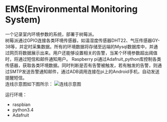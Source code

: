 # EMS(Environmental Monitoring System)
一个记录室内环境参数的系统，部署于树莓派。  
树莓派通过GPIO连接各类环境传感器，如温湿度传感器DHT22、气压传感器GY-38等，并定时采集数据。所有的环境数据将存储至远端的Mysql数据库中，并通过网页将数据展示出来。用户还能够设置相关的告警，当某个环境参数超出阈值时，将通过短信和邮件通知用户。
Raspberry pi通过Adafruit_python库控制各类传感器，获取各类环境数据。同时判断是否有告警被触发，若有触发的告警，则通过SMTP发送告警通知邮件，通过ADB调用连接在pi上的Android手机，自动发送提醒短信。  
连线示意图如下图所示：
![连线示意图](https://github.com/DeltaV235/EMS/raw/master/img/%E8%BF%9E%E6%8E%A5%E7%A4%BA%E6%84%8F%E5%9B%BE.jpg)
   
运行环境：
* raspbian
* python3.4
* Adafruit